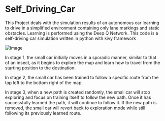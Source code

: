 # Self_Driving_Car
This Project deals with the simulation results of an autonomous
car learning to drive in a simplified environment containing only lane
markings and static obstacles. Learning is performed using the Deep Q
Network. This code is a self-driving car simulation written in python with
kivy framework

![image](https://user-images.githubusercontent.com/70893078/229139198-88414f2d-4a31-4376-9e35-7ad1d0346353.png)

In stage 1,
 the small car initially moves in a sporadic manner, similar to that of an insect, as it begins to explore the map and learn how to travel from the starting position to the destination.

In stage 2, 
the small car has been trained to follow a specific route from the top left to the bottom right of the map.

In stage 3,
 when a new path is created randomly, the small car will stop exploring and focus on training itself to follow the new path. Once it has successfully learned the path, it will continue to follow it. If the new path is removed, the small car will revert back to exploration mode while still following its previously learned route.
